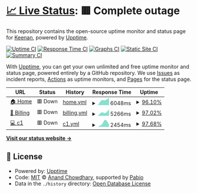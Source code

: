 # [📈 Live Status](https://status.abstract-hosting.com): <!--live status--> **🟥 Complete outage**

This repository contains the open-source uptime monitor and status page for [Keenan](https://status.abstract-hosting.com), powered by [Upptime](https://github.com/upptime/upptime).

[![Uptime CI](https://github.com/BeeSting50/Abstract-Status/workflows/Uptime%20CI/badge.svg)](https://github.com/BeeSting50/Abstract-Status/actions?query=workflow%3A%22Uptime+CI%22)
[![Response Time CI](https://github.com/BeeSting50/Abstract-Status/workflows/Response%20Time%20CI/badge.svg)](https://github.com/BeeSting50/Abstract-Status/actions?query=workflow%3A%22Response+Time+CI%22)
[![Graphs CI](https://github.com/BeeSting50/Abstract-Status/workflows/Graphs%20CI/badge.svg)](https://github.com/BeeSting50/Abstract-Status/actions?query=workflow%3A%22Graphs+CI%22)
[![Static Site CI](https://github.com/BeeSting50/Abstract-Status/workflows/Static%20Site%20CI/badge.svg)](https://github.com/BeeSting50/Abstract-Status/actions?query=workflow%3A%22Static+Site+CI%22)
[![Summary CI](https://github.com/BeeSting50/Abstract-Status/workflows/Summary%20CI/badge.svg)](https://github.com/BeeSting50/Abstract-Status/actions?query=workflow%3A%22Summary+CI%22)

With [Upptime](https://upptime.js.org), you can get your own unlimited and free uptime monitor and status page, powered entirely by a GitHub repository. We use [Issues](https://github.com/BeeSting50/Abstract-Status/issues) as incident reports, [Actions](https://github.com/BeeSting50/Abstract-Status/actions) as uptime monitors, and [Pages](https://status.abstract-hosting.com) for the status page.

<!--start: status pages-->
<!-- This summary is generated by Upptime (https://github.com/upptime/upptime) -->
<!-- Do not edit this manually, your changes will be overwritten -->
<!-- prettier-ignore -->
| URL | Status | History | Response Time | Uptime |
| --- | ------ | ------- | ------------- | ------ |
| <img alt="" src="https://icons.duckduckgo.com/ip3/www.abstract-hosting.com.ico" height="13"> [🏠 Home](https://www.abstract-hosting.com) | 🟥 Down | [home.yml](https://github.com/BeeSting50/Abstract-Status/commits/HEAD/history/home.yml) | <details><summary><img alt="Response time graph" src="./graphs/home/response-time-week.png" height="20"> 6048ms</summary><br><a href="https://status.abstract-hosting.com/history/home"><img alt="Response time 6048" src="https://img.shields.io/endpoint?url=https%3A%2F%2Fraw.githubusercontent.com%2FBeeSting50%2FAbstract-Status%2FHEAD%2Fapi%2Fhome%2Fresponse-time.json"></a><br><a href="https://status.abstract-hosting.com/history/home"><img alt="24-hour response time 6948" src="https://img.shields.io/endpoint?url=https%3A%2F%2Fraw.githubusercontent.com%2FBeeSting50%2FAbstract-Status%2FHEAD%2Fapi%2Fhome%2Fresponse-time-day.json"></a><br><a href="https://status.abstract-hosting.com/history/home"><img alt="7-day response time 6048" src="https://img.shields.io/endpoint?url=https%3A%2F%2Fraw.githubusercontent.com%2FBeeSting50%2FAbstract-Status%2FHEAD%2Fapi%2Fhome%2Fresponse-time-week.json"></a><br><a href="https://status.abstract-hosting.com/history/home"><img alt="30-day response time 6048" src="https://img.shields.io/endpoint?url=https%3A%2F%2Fraw.githubusercontent.com%2FBeeSting50%2FAbstract-Status%2FHEAD%2Fapi%2Fhome%2Fresponse-time-month.json"></a><br><a href="https://status.abstract-hosting.com/history/home"><img alt="1-year response time 6048" src="https://img.shields.io/endpoint?url=https%3A%2F%2Fraw.githubusercontent.com%2FBeeSting50%2FAbstract-Status%2FHEAD%2Fapi%2Fhome%2Fresponse-time-year.json"></a></details> | <details><summary><a href="https://status.abstract-hosting.com/history/home">96.10%</a></summary><a href="https://status.abstract-hosting.com/history/home"><img alt="All-time uptime 96.10%" src="https://img.shields.io/endpoint?url=https%3A%2F%2Fraw.githubusercontent.com%2FBeeSting50%2FAbstract-Status%2FHEAD%2Fapi%2Fhome%2Fuptime.json"></a><br><a href="https://status.abstract-hosting.com/history/home"><img alt="24-hour uptime 95.34%" src="https://img.shields.io/endpoint?url=https%3A%2F%2Fraw.githubusercontent.com%2FBeeSting50%2FAbstract-Status%2FHEAD%2Fapi%2Fhome%2Fuptime-day.json"></a><br><a href="https://status.abstract-hosting.com/history/home"><img alt="7-day uptime 96.10%" src="https://img.shields.io/endpoint?url=https%3A%2F%2Fraw.githubusercontent.com%2FBeeSting50%2FAbstract-Status%2FHEAD%2Fapi%2Fhome%2Fuptime-week.json"></a><br><a href="https://status.abstract-hosting.com/history/home"><img alt="30-day uptime 96.10%" src="https://img.shields.io/endpoint?url=https%3A%2F%2Fraw.githubusercontent.com%2FBeeSting50%2FAbstract-Status%2FHEAD%2Fapi%2Fhome%2Fuptime-month.json"></a><br><a href="https://status.abstract-hosting.com/history/home"><img alt="1-year uptime 96.10%" src="https://img.shields.io/endpoint?url=https%3A%2F%2Fraw.githubusercontent.com%2FBeeSting50%2FAbstract-Status%2FHEAD%2Fapi%2Fhome%2Fuptime-year.json"></a></details>
| <img alt="" src="https://icons.duckduckgo.com/ip3/billing.abstract-hosting.com.ico" height="13"> [🧾 Billing](https://billing.abstract-hosting.com) | 🟥 Down | [billing.yml](https://github.com/BeeSting50/Abstract-Status/commits/HEAD/history/billing.yml) | <details><summary><img alt="Response time graph" src="./graphs/billing/response-time-week.png" height="20"> 5266ms</summary><br><a href="https://status.abstract-hosting.com/history/billing"><img alt="Response time 5266" src="https://img.shields.io/endpoint?url=https%3A%2F%2Fraw.githubusercontent.com%2FBeeSting50%2FAbstract-Status%2FHEAD%2Fapi%2Fbilling%2Fresponse-time.json"></a><br><a href="https://status.abstract-hosting.com/history/billing"><img alt="24-hour response time 6074" src="https://img.shields.io/endpoint?url=https%3A%2F%2Fraw.githubusercontent.com%2FBeeSting50%2FAbstract-Status%2FHEAD%2Fapi%2Fbilling%2Fresponse-time-day.json"></a><br><a href="https://status.abstract-hosting.com/history/billing"><img alt="7-day response time 5266" src="https://img.shields.io/endpoint?url=https%3A%2F%2Fraw.githubusercontent.com%2FBeeSting50%2FAbstract-Status%2FHEAD%2Fapi%2Fbilling%2Fresponse-time-week.json"></a><br><a href="https://status.abstract-hosting.com/history/billing"><img alt="30-day response time 5266" src="https://img.shields.io/endpoint?url=https%3A%2F%2Fraw.githubusercontent.com%2FBeeSting50%2FAbstract-Status%2FHEAD%2Fapi%2Fbilling%2Fresponse-time-month.json"></a><br><a href="https://status.abstract-hosting.com/history/billing"><img alt="1-year response time 5266" src="https://img.shields.io/endpoint?url=https%3A%2F%2Fraw.githubusercontent.com%2FBeeSting50%2FAbstract-Status%2FHEAD%2Fapi%2Fbilling%2Fresponse-time-year.json"></a></details> | <details><summary><a href="https://status.abstract-hosting.com/history/billing">97.02%</a></summary><a href="https://status.abstract-hosting.com/history/billing"><img alt="All-time uptime 97.02%" src="https://img.shields.io/endpoint?url=https%3A%2F%2Fraw.githubusercontent.com%2FBeeSting50%2FAbstract-Status%2FHEAD%2Fapi%2Fbilling%2Fuptime.json"></a><br><a href="https://status.abstract-hosting.com/history/billing"><img alt="24-hour uptime 96.44%" src="https://img.shields.io/endpoint?url=https%3A%2F%2Fraw.githubusercontent.com%2FBeeSting50%2FAbstract-Status%2FHEAD%2Fapi%2Fbilling%2Fuptime-day.json"></a><br><a href="https://status.abstract-hosting.com/history/billing"><img alt="7-day uptime 97.02%" src="https://img.shields.io/endpoint?url=https%3A%2F%2Fraw.githubusercontent.com%2FBeeSting50%2FAbstract-Status%2FHEAD%2Fapi%2Fbilling%2Fuptime-week.json"></a><br><a href="https://status.abstract-hosting.com/history/billing"><img alt="30-day uptime 97.02%" src="https://img.shields.io/endpoint?url=https%3A%2F%2Fraw.githubusercontent.com%2FBeeSting50%2FAbstract-Status%2FHEAD%2Fapi%2Fbilling%2Fuptime-month.json"></a><br><a href="https://status.abstract-hosting.com/history/billing"><img alt="1-year uptime 97.02%" src="https://img.shields.io/endpoint?url=https%3A%2F%2Fraw.githubusercontent.com%2FBeeSting50%2FAbstract-Status%2FHEAD%2Fapi%2Fbilling%2Fuptime-year.json"></a></details>
| <img alt="" src="https://icons.duckduckgo.com/ip3/c1.my-control-panel.com.ico" height="13"> [💻 c1](https://c1.my-control-panel.com) | 🟥 Down | [c1.yml](https://github.com/BeeSting50/Abstract-Status/commits/HEAD/history/c1.yml) | <details><summary><img alt="Response time graph" src="./graphs/c1/response-time-week.png" height="20"> 2454ms</summary><br><a href="https://status.abstract-hosting.com/history/c1"><img alt="Response time 2454" src="https://img.shields.io/endpoint?url=https%3A%2F%2Fraw.githubusercontent.com%2FBeeSting50%2FAbstract-Status%2FHEAD%2Fapi%2Fc1%2Fresponse-time.json"></a><br><a href="https://status.abstract-hosting.com/history/c1"><img alt="24-hour response time 2332" src="https://img.shields.io/endpoint?url=https%3A%2F%2Fraw.githubusercontent.com%2FBeeSting50%2FAbstract-Status%2FHEAD%2Fapi%2Fc1%2Fresponse-time-day.json"></a><br><a href="https://status.abstract-hosting.com/history/c1"><img alt="7-day response time 2454" src="https://img.shields.io/endpoint?url=https%3A%2F%2Fraw.githubusercontent.com%2FBeeSting50%2FAbstract-Status%2FHEAD%2Fapi%2Fc1%2Fresponse-time-week.json"></a><br><a href="https://status.abstract-hosting.com/history/c1"><img alt="30-day response time 2454" src="https://img.shields.io/endpoint?url=https%3A%2F%2Fraw.githubusercontent.com%2FBeeSting50%2FAbstract-Status%2FHEAD%2Fapi%2Fc1%2Fresponse-time-month.json"></a><br><a href="https://status.abstract-hosting.com/history/c1"><img alt="1-year response time 2454" src="https://img.shields.io/endpoint?url=https%3A%2F%2Fraw.githubusercontent.com%2FBeeSting50%2FAbstract-Status%2FHEAD%2Fapi%2Fc1%2Fresponse-time-year.json"></a></details> | <details><summary><a href="https://status.abstract-hosting.com/history/c1">97.68%</a></summary><a href="https://status.abstract-hosting.com/history/c1"><img alt="All-time uptime 97.68%" src="https://img.shields.io/endpoint?url=https%3A%2F%2Fraw.githubusercontent.com%2FBeeSting50%2FAbstract-Status%2FHEAD%2Fapi%2Fc1%2Fuptime.json"></a><br><a href="https://status.abstract-hosting.com/history/c1"><img alt="24-hour uptime 97.22%" src="https://img.shields.io/endpoint?url=https%3A%2F%2Fraw.githubusercontent.com%2FBeeSting50%2FAbstract-Status%2FHEAD%2Fapi%2Fc1%2Fuptime-day.json"></a><br><a href="https://status.abstract-hosting.com/history/c1"><img alt="7-day uptime 97.68%" src="https://img.shields.io/endpoint?url=https%3A%2F%2Fraw.githubusercontent.com%2FBeeSting50%2FAbstract-Status%2FHEAD%2Fapi%2Fc1%2Fuptime-week.json"></a><br><a href="https://status.abstract-hosting.com/history/c1"><img alt="30-day uptime 97.68%" src="https://img.shields.io/endpoint?url=https%3A%2F%2Fraw.githubusercontent.com%2FBeeSting50%2FAbstract-Status%2FHEAD%2Fapi%2Fc1%2Fuptime-month.json"></a><br><a href="https://status.abstract-hosting.com/history/c1"><img alt="1-year uptime 97.68%" src="https://img.shields.io/endpoint?url=https%3A%2F%2Fraw.githubusercontent.com%2FBeeSting50%2FAbstract-Status%2FHEAD%2Fapi%2Fc1%2Fuptime-year.json"></a></details>

<!--end: status pages-->

[**Visit our status website →**](https://status.abstract-hosting.com)

## 📄 License

- Powered by: [Upptime](https://github.com/upptime/upptime)
- Code: [MIT](./LICENSE) © [Anand Chowdhary](https://anandchowdhary.com), supported by [Pabio](https://pabio.com)
- Data in the `./history` directory: [Open Database License](https://opendatacommons.org/licenses/odbl/1-0/)
